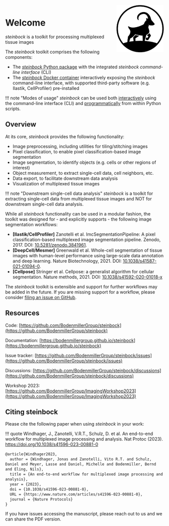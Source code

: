 <img src="img/steinbock-logo.png" align="right" alt="Logo" width="150" />

# Welcome

*steinbock* is a toolkit for processing multiplexed tissue images

The *steinbock* toolkit comprises the following components:

- The [*steinbock* Python package](https://pypi.org/project/steinbock) with the integrated *steinbock command-line interface* (CLI)
- The [*steinbock* Docker container](https://github.com/BodenmillerGroup/steinbock/pkgs/container/steinbock) interactively exposing the *steinbock* command-line interface, with supported third-party software (e.g. Ilastik, CellProfiler) pre-installed

!!! note "Modes of usage"
    *steinbock* can be used both [interactively](cli/intro.md) using the command-line interface (CLI) and [programmatically](python/intro.md) from within Python scripts.

## Overview

At its core, *steinbock* provides the following functionality:

  - Image preprocessing, including utilities for tiling/stitching images
  - Pixel classification, to enable pixel classification-based image segmentation
  - Image segmentation, to identify objects (e.g. cells or other regions of interest)
  - Object measurement, to extract single-cell data, cell neighbors, etc.
  - Data export, to facilitate downstream data analysis
  - Visualization of multiplexed tissue images

!!! note "Downstream single-cell data analysis"
    *steinbock* is a toolkit for extracting single-cell data from multiplexed tissue images and NOT for downstream single-cell data analysis.

While all *steinbock* functionality can be used in a modular fashion, the toolkit was designed for - and explicitly supports - the following image segmentation workflows:

 - **[Ilastik/CellProfiler]** Zanotelli et al. ImcSegmentationPipeline: A pixel classification-based multiplexed image segmentation pipeline. Zenodo, 2017. DOI: [10.5281/zenodo.3841961](https://doi.org/10.5281/zenodo.3841961).
 - **[DeepCell/Mesmer]** Greenwald et al. Whole-cell segmentation of tissue images with human-level performance using large-scale data annotation and deep learning. Nature Biotechnology, 2021. DOI: [10.1038/s41587-021-01094-0](https://doi.org/10.1038/s41587-021-01094-0).
 - **[Cellpose]** Stringer et al. Cellpose: a generalist algorithm for cellular segmentation. Nature methods, 2021. DOI: [10.1038/s41592-020-01018-x](https://doi.org/10.1038/s41592-020-01018-x)

 The *steinbock* toolkit is extensible and support for further workflows may be added in the future. If you are missing support for a workflow, please consider [filing an issue on GitHub](https://github.com/BodenmillerGroup/steinbock/issues).

## Resources

Code: [https://github.com/BodenmillerGroup/steinbock](https://github.com/BodenmillerGroup/steinbock)

Documentation: [https://bodenmillergroup.github.io/steinbock](https://bodenmillergroup.github.io/steinbock)

Issue tracker: [https://github.com/BodenmillerGroup/steinbock/issues](https://github.com/BodenmillerGroup/steinbock/issues)

Discussions: [https://github.com/BodenmillerGroup/steinbock/discussions](https://github.com/BodenmillerGroup/steinbock/discussions)

Workshop 2023: [https://github.com/BodenmillerGroup/ImagingWorkshop2023](https://github.com/BodenmillerGroup/ImagingWorkshop2023)

## Citing steinbock

Please cite the following paper when using *steinbock* in your work:

!!! quote
    Windhager, J., Zanotelli, V.R.T., Schulz, D. et al. An end-to-end workflow for multiplexed image processing and analysis. Nat Protoc (2023). https://doi.org/10.1038/s41596-023-00881-0

```
@article{Windhager2023,
  author = {Windhager, Jonas and Zanotelli, Vito R.T. and Schulz, Daniel and Meyer, Lasse and Daniel, Michelle and Bodenmiller, Bernd and Eling, Nils},
  title = {An end-to-end workflow for multiplexed image processing and analysis},
  year = {2023},
  doi = {10.1038/s41596-023-00881-0},
  URL = {https://www.nature.com/articles/s41596-023-00881-0},
  journal = {Nature Protocols}
}
```

If you have issues accessing the manuscript, please reach out to us and we can share the PDF version.
